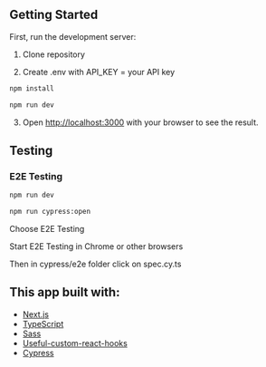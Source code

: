 ## Getting Started

First, run the development server:

1. Clone repository

2. Create .env with API_KEY = your API key

```bash
npm install

npm run dev
```

3. Open [http://localhost:3000](http://localhost:3000) with your browser to see the result.

## Testing

### E2E Testing

```bash
npm run dev

npm run cypress:open
```

Choose E2E Testing

Start E2E Testing in Chrome or other browsers

Then in cypress/e2e folder click on spec.cy.ts

## This app built with:

- [Next.js](https://nextjs.org)
- [TypeScript](https://www.typescriptlang.org)
- [Sass](https://sass-lang.com)
- [Useful-custom-react-hooks](https://www.npmjs.com/package/useful-custom-react-hooks)
- [Cypress](https://www.cypress.io)
